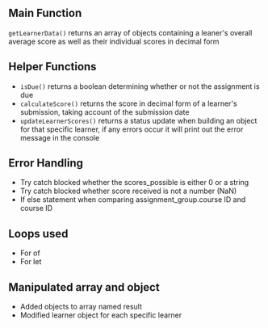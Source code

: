 ## Main Function
```getLearnerData()``` returns an array of objects containing a leaner's overall average score as well as their individual scores in decimal form
## Helper Functions
* ```isDue()``` returns a boolean determining whether or not the assignment is due
* ```calculateScore()``` returns the score in decimal form of a learner's submission, taking account of the submission date
* ```updateLearnerScores()``` returns a status update when building an object for that specific learner, if any errors occur it will print out the error message in the console
## Error Handling
* Try catch blocked whether the scores_possible is either 0 or a string
* Try catch blocked whether score received is not a number (NaN) 
* If else statement when comparing assignment_group.course ID and course ID
## Loops used
* For of
* For let
## Manipulated array and object
* Added objects to array named result
* Modified learner object for each specific learner
